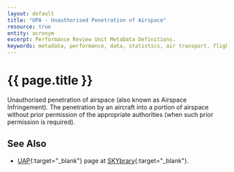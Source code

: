 ```yaml
---
layout: default
title: "UPA - Unauthorised Penetration of Airspace"
resource: true
entity: acronym
excerpt: Performance Review Unit MetaData Definitions.
keywords: metadata, performance, data, statistics, air transport, flights, europe, delay, safety
---
```

# {{ page.title }}

Unauthorised penetration of airspace (also known as Airspace Infringement).
The penetration by an aircraft into a portion of airspace without prior
permission of the appropriate authorities
(when such prior permission is required).

## See Also

* [UAP][upaSB]{:target="_blank"} page at [SKYbrary][sb]{:target="_blank"}.

[upaSB]: <http://www.skybrary.aero/index.php/Unauthorised_Penetration_of_Airspace> "UAP - SKYbrary"
[sb]: <http://www.skybrary.aero> "SKYbrary"